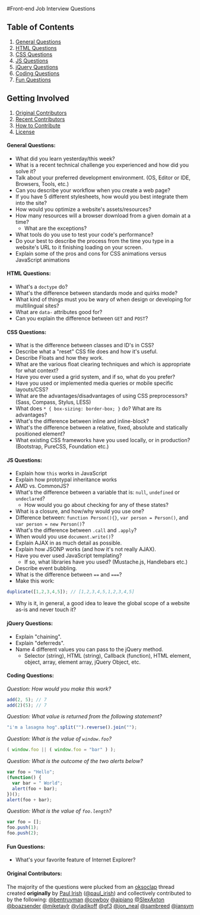 #Front-end Job Interview Questions

## Table of Contents

  1. [General Questions](#general-questions)
  1. [HTML Questions](#html-questions)
  1. [CSS Questions](#css-questions)
  1. [JS Questions](#js-questions)
  1. [jQuery Questions](#jquery-questions)
  1. [Coding Questions](#coding-questions)
  1. [Fun Questions](#fun-questions)
  

## Getting Involved

  1. [Original Contributors](#original-contributors)
  1. [Recent Contributors](https://github.com/h5bp/Front-end-Developer-Interview-Questions/graphs/contributors)
  1. [How to Contribute](https://github.com/h5bp/Front-end-Developer-Interview-Questions/blob/master/CONTRIBUTING.md)
  1. [License](https://github.com/h5bp/Front-end-Developer-Interview-Questions/blob/master/LICENSE.md)
  
#### General Questions:

* What did you learn yesterday/this week?
* What is a recent technical challenge you experienced and how did you solve it?
* Talk about your preferred development environment. (OS, Editor or IDE, Browsers, Tools, etc.)
* Can you describe your workflow when you create a web page?
* If you have 5 different stylesheets, how would you best integrate them into the site?
* How would you optimize a website's assets/resources?
* How many resources will a browser download from a given domain at a time?
  * What are the exceptions?
* What tools do you use to test your code's performance?
* Do your best to describe the process from the time you type in a website's URL to it finishing loading on your screen.
* Explain some of the pros and cons for CSS animations versus JavaScript animations

#### HTML Questions:

* What's a `doctype` do?
* What's the difference between standards mode and quirks mode?
* What kind of things must you be wary of when design or developing for multilingual sites?
* What are `data-` attributes good for?
* Can you explain the difference between `GET` and `POST`?

#### CSS Questions:

* What is the difference between classes and ID's in CSS?
* Describe what a "reset" CSS file does and how it's useful.
* Describe Floats and how they work.
* What are the various float clearing techniques and which is appropriate for what context?
* Have you ever used a grid system, and if so, what do you prefer?
* Have you used or implemented media queries or mobile specific layouts/CSS?
* What are the advantages/disadvantages of using CSS preprocessors? (Sass, Compass, Stylus, LESS)
* What does ```* { box-sizing: border-box; }``` do? What are its advantages? 
* What's the difference between inline and inline-block?
* What's the difference between a relative, fixed, absolute and statically positioned element?
* What existing CSS frameworks have you used locally, or in production? (Bootstrap, PureCSS, Foundation etc.)

#### JS Questions:

* Explain how `this` works in JavaScript
* Explain how prototypal inheritance works
* AMD vs. CommonJS?
* What's the difference between a variable that is: `null`, `undefined` or `undeclared`?
  * How would you go about checking for any of these states?
* What is a closure, and how/why would you use one?
* Difference between: `function Person(){}`, `var person = Person()`, and `var person = new Person()`?
* What's the difference between `.call` and `.apply`?
* When would you use `document.write()`?
* Explain AJAX in as much detail as possible.
* Explain how JSONP works (and how it's not really AJAX).
* Have you ever used JavaScript templating?
  * If so, what libraries have you used? (Mustache.js, Handlebars etc.)
* Describe event bubbling.
* What is the difference between `==` and `===`?
* Make this work:
```javascript
duplicate([1,2,3,4,5]); // [1,2,3,4,5,1,2,3,4,5]
```
* Why is it, in general, a good idea to leave the global scope of a website as-is and never touch it?

#### jQuery Questions:

* Explain "chaining".
* Explain "deferreds".
* Name 4 different values you can pass to the jQuery method.
  * Selector (string), HTML (string), Callback (function), HTML element, object, array, element array, jQuery Object, etc.

#### Coding Questions:

*Question: How would you make this work?*
```javascript
add(2, 5); // 7
add(2)(5); // 7
```

*Question: What value is returned from the following statement?*
```javascript
"i'm a lasagna hog".split("").reverse().join("");
```

*Question: What is the value of `window.foo`?*
```javascript
( window.foo || ( window.foo = "bar" ) );
```

*Question: What is the outcome of the two alerts below?*
```javascript
var foo = "Hello"; 
(function() { 
  var bar = " World"; 
  alert(foo + bar); 
})(); 
alert(foo + bar);
```

*Question: What is the value of `foo.length`?*
```javascript
var foo = [];
foo.push(1);
foo.push(2);
```

#### Fun Questions:

* What's your favorite feature of Internet Explorer?

#### Original Contributors:

The majority of the questions were plucked from an [oksoclap](http://oksoclap.com/) thread created **originally** by [Paul Irish](http://paulirish.com) ([@paul_irish](http://twitter.com/paul_irish)) and collectively contributed to by the following: [@bentruyman](http://twitter.com/bentruyman) [@cowboy](http://twitter.com/cowboy) [@ajpiano](http://ajpiano)  [@SlexAxton](http://twitter.com/slexaxton) [@boazsender](http://twitter.com/boazsender) [@miketaylr](http://twitter.com/miketaylr) [@vladikoff](http://twitter.com/vladikoff) [@gf3](http://twitter.com/gf3) [@jon_neal](http://twitter.com/jon_neal) [@sambreed](http://twitter.com/sambreed) [@iansym](http://twitter.com/iansym)

